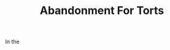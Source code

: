 ---
title: Abandonment For Torts
letter: A
permalink: "/definitions/abandonment-for-torts.html"
body: In the
published_at: '2018-07-07'
layout: post
---